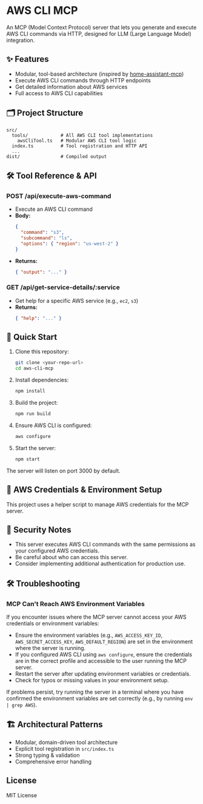 # AWS CLI MCP

An MCP (Model Context Protocol) server that lets you generate and execute AWS CLI commands via HTTP, designed for LLM (Large Language Model) integration.

## ✨ Features

- Modular, tool-based architecture (inspired by [home-assistant-mcp](https://github.com/liorfranko/home-assistant-mcp))
- Execute AWS CLI commands through HTTP endpoints
- Get detailed information about AWS services
- Full access to AWS CLI capabilities

## 🗂️ Project Structure

```
src/
  tools/            # All AWS CLI tool implementations
    awsCliTool.ts   # Modular AWS CLI tool logic
  index.ts          # Tool registration and HTTP API
  ...
dist/               # Compiled output
```

## 🛠️ Tool Reference & API

### POST /api/execute-aws-command
- Execute an AWS CLI command
- **Body:**
  ```json
  {
    "command": "s3",
    "subcommand": "ls",
    "options": { "region": "us-west-2" }
  }
  ```
- **Returns:**
  ```json
  { "output": "..." }
  ```

### GET /api/get-service-details/:service
- Get help for a specific AWS service (e.g., `ec2`, `s3`)
- **Returns:**
  ```json
  { "help": "..." }
  ```

## 🚀 Quick Start

1. Clone this repository:
   ```sh
   git clone <your-repo-url>
   cd aws-cli-mcp
   ```
2. Install dependencies:
   ```sh
   npm install
   ```
3. Build the project:
   ```sh
   npm run build
   ```
4. Ensure AWS CLI is configured:
   ```sh
   aws configure
   ```
5. Start the server:
   ```sh
   npm start
   ```

The server will listen on port 3000 by default.

## 🪪 AWS Credentials & Environment Setup

This project uses a helper script to manage AWS credentials for the MCP server.

## 🔐 Security Notes
- This server executes AWS CLI commands with the same permissions as your configured AWS credentials.
- Be careful about who can access this server.
- Consider implementing additional authentication for production use.

## 🛠️ Troubleshooting

### MCP Can't Reach AWS Environment Variables
If you encounter issues where the MCP server cannot access your AWS credentials or environment variables:

- Ensure the environment variables (e.g., `AWS_ACCESS_KEY_ID`, `AWS_SECRET_ACCESS_KEY`, `AWS_DEFAULT_REGION`) are set in the environment where the server is running.
- If you configured AWS CLI using `aws configure`, ensure the credentials are in the correct profile and accessible to the user running the MCP server.
- Restart the server after updating environment variables or credentials.
- Check for typos or missing values in your environment setup.

If problems persist, try running the server in a terminal where you have confirmed the environment variables are set correctly (e.g., by running `env | grep AWS`).

## 🏗️ Architectural Patterns

- Modular, domain-driven tool architecture
- Explicit tool registration in `src/index.ts`
- Strong typing & validation
- Comprehensive error handling

## License
MIT License 